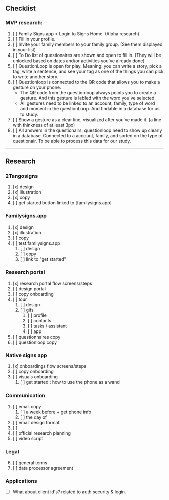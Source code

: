 ## Checklist

### MVP research:
1. [ ] Family Signs.app > Login to Signs Home. (Alpha research)
2. [ ] Fill in your profile.
3. [ ] Invite your family members to your family group. (See them displayed in your list)
4. [ ] To Do list of questionaires are shown and open to fill in. (They will be unlocked based on dates and/or activities you've already done)
5. [ ] QuestionLoop is open for play. Meaning: you can write a story, pick a tag, write a sentence, and see your tag as one of the things you can pick to write another story.
6. [ ] Questionloop is connected to the QR code that allows you to make a gesture on your phone. 
	- The QR code from the questionloop always points you to create a gesture. And this gesture is labled with the word you've selected. 
	- All gestures need to be linked to an account, family, type of word and moment in the questionLoop. And findable in a database for us to study.
7. [ ] Show a gesture as a clear line, visualized after you've made it. (a line with thinkness of at least 3px)
8. [ ] All answers in the questionairs, questionloop need to show up clearly in a database. Connected to a account, family, and sorted on the type of questionair. To be able to process this data for our study.

---


## Research
### 2Tangosigns
1. [x] design
2. [x] illustration
3. [x] copy
4. [ ] get started button linked to [familysigns.app]

### Familysigns.app
1. [x] design
2. [x] illustration
3. [ ] copy
4. [ ] test.familysigns.app
	1. [ ] design
	2. [ ] copy
	3. [ ] link to "get started"
	
### Research portal
1. [x] research portal flow screens/steps
2. [ ] design portal
3. [ ] copy onboarding
4. [ ] tour
	1. [ ] design
	2. [ ] gifs
		1. [ ] profile
		2. [ ] contacts
		3. [ ] tasks / assistant
		4. [ ] app
5. [ ] questionnaires copy
6. [ ] questionloop copy

### Native signs app
1. [x] onboardings flow screens/steps
2. [ ] copy onboarding
3. [ ] visuals onboarding
	1. [ ] get started : how to use the phone as a wand

### Communication
1. [ ] email copy
	1. [ ] a week before + get phone info
	2. [ ] the day of
2. [ ] email design format
3. [ ] 
4. [ ] official research planning
5. [ ] video script

### Legal
6. [ ] general terms
7. [ ] data processor agreement

### Applications
- [ ] What about client id's? related to auth security & login.
